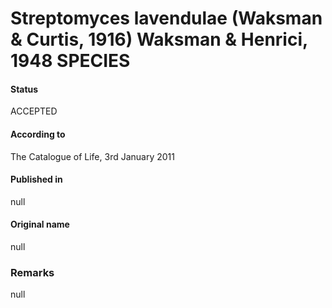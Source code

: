 # Streptomyces lavendulae (Waksman & Curtis, 1916) Waksman & Henrici, 1948 SPECIES

#### Status
ACCEPTED

#### According to
The Catalogue of Life, 3rd January 2011

#### Published in
null

#### Original name
null

### Remarks
null